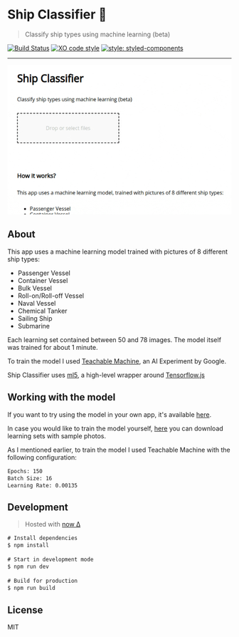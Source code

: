 # Ship Classifier 🚢

> Classify ship types using machine learning (beta)

[![Build Status](https://travis-ci.org/xxczaki/ship-classifier.svg?branch=master)](https://travis-ci.org/xxczaki/ship-classifier)
[![XO code style](https://img.shields.io/badge/code_style-XO-5ed9c7.svg)](https://github.com/xojs/xo)
[![style: styled-components](https://img.shields.io/badge/style-%F0%9F%92%85%20styled--components-orange.svg?colorB=daa357&colorA=db748e)](https://github.com/styled-components/styled-components)

---

![Demo](demo.gif)

## About

This app uses a machine learning model trained with pictures of 8 different ship types:

- Passenger Vessel
- Container Vessel
- Bulk Vessel
- Roll-on/Roll-off Vessel
- Naval Vessel
- Chemical Tanker
- Sailing Ship
- Submarine

Each learning set contained between 50 and 78 images. The model itself was trained for about 1 minute.

To train the model I used [Teachable Machine](https://teachablemachine.withgoogle.com/), an AI Experiment by Google.

Ship Classifier uses [ml5](https://ml5js.org/), a high-level wrapper around [Tensorflow.js](https://www.tensorflow.org/js)

## Working with the model

If you want to try using the model in your own app, it's available [here](https://github.com/xxczaki/ship-classifier/tree/master/public/model).

In case you would like to train the model yourself, [here](https://ln2.sync.com/dl/956e0cd70/vxkbdr9r-c5cyjkt2-7f5vg3tt-7wqqfpdx) you can download learning sets with sample photos.

As I mentioned earlier, to train the model I used Teachable Machine with the following configuration:

```
Epochs: 150
Batch Size: 16
Learning Rate: 0.00135
```

## Development

> Hosted with [now Δ](https://zeit.com/now)

```
# Install dependencies
$ npm install

# Start in development mode
$ npm run dev

# Build for production
$ npm run build
```


## License

MIT
